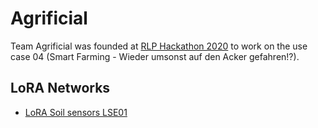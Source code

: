 # Agrificial

Team Agrificial was founded at [RLP Hackathon 2020](https://rlp-hackathon.de/project/team-agrificial/) to work on the use case 04 (Smart Farming -  Wieder umsonst auf den Acker gefahren!?).


## LoRA Networks

* [LoRA Soil sensors LSE01](https://www.antratek.de/lse01-lorawan-soil-sensor)



